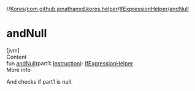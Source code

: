 //[Kores](../../index.md)/[com.github.jonathanxd.kores.helper](../index.md)/[IfExpressionHelper](index.md)/[andNull](and-null.md)



# andNull  
[jvm]  
Content  
fun [andNull](and-null.md)(part1: [Instruction](../../com.github.jonathanxd.kores/-instruction/index.md)): [IfExpressionHelper](index.md)  
More info  


And checks if part1 is null.

  



